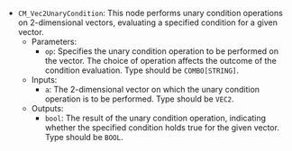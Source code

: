 - `CM_Vec2UnaryCondition`: This node performs unary condition operations on 2-dimensional vectors, evaluating a specified condition for a given vector.
    - Parameters:
        - `op`: Specifies the unary condition operation to be performed on the vector. The choice of operation affects the outcome of the condition evaluation. Type should be `COMBO[STRING]`.
    - Inputs:
        - `a`: The 2-dimensional vector on which the unary condition operation is to be performed. Type should be `VEC2`.
    - Outputs:
        - `bool`: The result of the unary condition operation, indicating whether the specified condition holds true for the given vector. Type should be `BOOL`.
